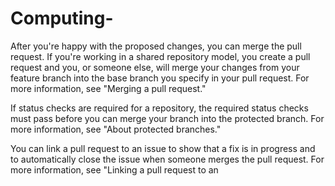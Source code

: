 # Computing-
After you're happy with the proposed changes, you can merge the pull request. If you're working in a shared repository model, you create a pull request and you, or someone else, will merge your changes from your feature branch into the base branch you specify in your pull request. For more information, see "Merging a pull request."

If status checks are required for a repository, the required status checks must pass before you can merge your branch into the protected branch. For more information, see "About protected branches."

You can link a pull request to an issue to show that a fix is in progress and to automatically close the issue when someone merges the pull request. For more information, see "Linking a pull request to an
